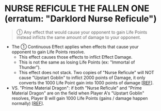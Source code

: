 
# NURSE REFICULE THE FALLEN ONE (erratum: "Darklord Nurse Reficule")  
> ① Any effect that would cause your opponent to gain Life Points instead inflicts the same amount of damage to your opponent.

*   The ① Continuous Effect applies when effects that cause your opponent to gain Life Points resolve.
    *   This effect causes those effects to inflict Effect Damage.
    *   This is not the same as losing Life Points (ex: "Immortal of Thunder").
    *   This effect does not stack. Two copies of "Nurse Reficule" will NOT cause "Upstart Goblin" to inflict 2000 points of Damage, it only converts the 1000 Life Point gain into 1000 points of damage \[[REF](http://web.archive.org/web/20080131140306/http://entertainment.upperdeck.com/COMMUNITY/forums/thread/1005905.aspx)\].
*   VS. "Prime Material Dragon": if both "Nurse Reficule" and "Prime Material Dragon" are on the field when Player A's "Upstart Goblin" resolves, Player B will gain 1000 Life Points (gains / damage happen normally) \[[REF](https://www.pojo.biz/board/showthread.php?t=808154)\].

  
